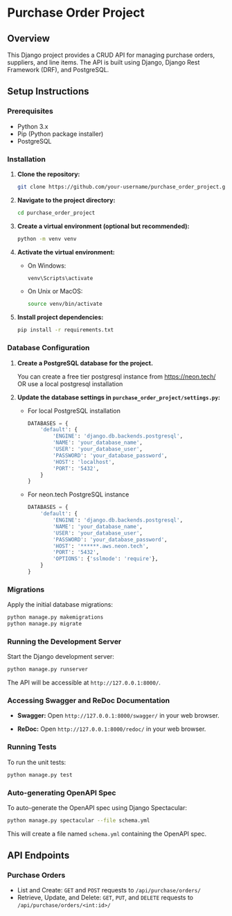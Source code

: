 # Purchase Order Project

## Overview

This Django project provides a CRUD API for managing purchase orders, suppliers, and line items. The API is built using Django, Django Rest Framework (DRF), and PostgreSQL.

## Setup Instructions

### Prerequisites

- Python 3.x
- Pip (Python package installer)
- PostgreSQL

### Installation

1. **Clone the repository:**

    ```bash
    git clone https://github.com/your-username/purchase_order_project.git
    ```

2. **Navigate to the project directory:**

    ```bash
    cd purchase_order_project
    ```

3. **Create a virtual environment (optional but recommended):**

    ```bash
    python -m venv venv
    ```

4. **Activate the virtual environment:**

    - On Windows:

        ```bash
        venv\Scripts\activate
        ```

    - On Unix or MacOS:

        ```bash
        source venv/bin/activate
        ```

5. **Install project dependencies:**

    ```bash
    pip install -r requirements.txt
    ```

### Database Configuration

1. **Create a PostgreSQL database for the project.**
		
    You can create a free tier postgresql instance from https://neon.tech/ 
    OR 
    use a local postgresql installation

2. **Update the database settings in `purchase_order_project/settings.py`:**

    -   For local PostgreSQL installation
        ```python
        DATABASES = {
            'default': {
                'ENGINE': 'django.db.backends.postgresql',
                'NAME': 'your_database_name',
                'USER': 'your_database_user',
                'PASSWORD': 'your_database_password',
                'HOST': 'localhost',
                'PORT': '5432',
            }
        }
        ```
    -   For neon.tech PostgreSQL instance
        ```python
        DATABASES = {
            'default': {
                'ENGINE': 'django.db.backends.postgresql',
                'NAME': 'your_database_name',
                'USER': 'your_database_user',
                'PASSWORD': 'your_database_password',
                'HOST': '******.aws.neon.tech',
                'PORT': '5432',
                'OPTIONS': {'sslmode': 'require'},
            }
        }
        ```

### Migrations

Apply the initial database migrations:

```bash
python manage.py makemigrations
python manage.py migrate
```

### Running the Development Server

Start the Django development server:

```bash
python manage.py runserver
```

The API will be accessible at `http://127.0.0.1:8000/`.

### Accessing Swagger and ReDoc Documentation

-   **Swagger:** Open `http://127.0.0.1:8000/swagger/` in your web browser.
    
-   **ReDoc:** Open `http://127.0.0.1:8000/redoc/` in your web browser.
    

### Running Tests

To run the unit tests:

```bash
python manage.py test 
```

### Auto-generating OpenAPI Spec

To auto-generate the OpenAPI spec using Django Spectacular:

```bash
python manage.py spectacular --file schema.yml
```

This will create a file named `schema.yml` containing the OpenAPI spec.

## API Endpoints

### Purchase Orders

-   List and Create: `GET` and `POST` requests to `/api/purchase/orders/`
-   Retrieve, Update, and Delete: `GET`, `PUT`, and `DELETE` requests to `/api/purchase/orders/<int:id>/`